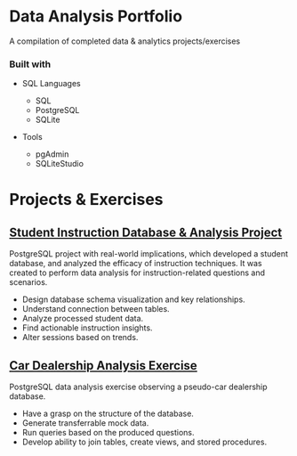 # Data Analysis Portfolio
A compilation of completed data &amp; analytics projects/exercises

### Built with

+ SQL Languages
	+ SQL
	+ PostgreSQL
	+ SQLite

+ Tools
	+ pgAdmin
	+ SQLiteStudio

# Projects & Exercises

## [Student Instruction Database & Analysis Project](Student%20Instruction%20Database%20%26%20Analysis%20Project)
PostgreSQL project with real-world implications, which developed a student database, and analyzed the efficacy of instruction techniques.
It was created to perform data analysis for instruction-related questions and scenarios. 
+ Design database schema visualization and key relationships.
+ Understand connection between tables.
+ Analyze processed student data.
+ Find actionable instruction insights.
+ Alter sessions based on trends.


## [Car Dealership Analysis Exercise](Car%20Dealership%20Analysis%20Exercise)
PostgreSQL data analysis exercise observing a pseudo-car dealership database.
+ Have a grasp on the structure of the database.
+ Generate transferrable mock data.
+ Run queries based on the produced questions.
+ Develop ability to join tables, create views, and stored procedures.
